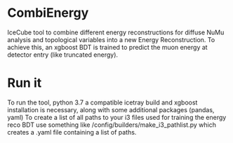 # CombiEnergy

IceCube tool to combine different energy reconstructions for diffuse NuMu analysis and topological variables into a new Energy Reconstruction. 
To achieve this, an xgboost BDT is trained to predict the muon energy at detector entry (like truncated energy). 


# Run it

To run the tool, python 3.7 a compatible icetray build and xgboost installation is necessary, along with some additional packages (pandas, yaml)
To create a list of all paths to your i3 files used for training the energy reco BDT use something like /config/builders/make_i3_pathlist.py which creates a .yaml file containing a list of paths.



